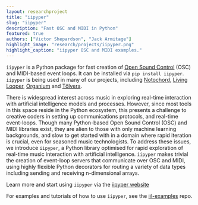 ```yaml
---
layout: researchproject
title: "iipyper"
slug: "iipyper"
description: "Fast OSC and MIDI in Python"
featured: true
authors: ["Victor Shepardson", "Jack Armitage"]
highlight_image: "research/projects/iipyper.png"
highlight_caption: "iipyper OSC and MIDI examples."
---
```


<script>
  import CaptionedImage from "../../components/Images/CaptionedImage.svelte"
</script>

`iipyper` is a Python package for fast creation of [Open Sound Control](https://en.wikipedia.org/wiki/Open_Sound_Control) (OSC) and MIDI-based event loops.
It can be installed via `pip install iipyper`.
`iipyper` is being used in many of our projects, including [Notochord](/research/notochord), [Living Looper](/research/livinglooper), [Organium](/research/organium) and [Tölvera](/research/tolvera).

There is widespread interest across music in exploring real-time interaction with artificial intelligence models and processes.
However, since most tools in this space reside in the Python ecosystem, this presents a challenge to creative coders in setting up communications protocols, and real-time event-loops.
Though many Python-based Open Sound Control (OSC) and MIDI libraries exist, they are alien to those with only machine learning backgrounds, and slow to get started with in a domain where rapid iteration is crucial, even for seasoned music technologists.
To address these issues, we introduce `iipyper`, a Python library optimised for rapid exploration of real-time music interaction with artificial intelligence.
`iipyper` makes trivial the creation of event-loop servers that communicate over OSC and MIDI, using highly flexible Python decorators for routing a variety of data types including sending and receiving n-dimensional arrays.
<!-- We show a multitude of `iipyper` examples including integrations with various clients including Max/MSP, Pure Data, and SuperCollider, and describe future work for improving the library. -->

Learn more and start using `iipyper` via the [iipyper website](https://intelligent-instruments-lab.github.io/iipyper/)

For examples and tutorials of how to use `iipyper`, see the [iil-examples](https://github.com/Intelligent-Instruments-Lab/iil-examples/tree/main/iipyper) repo.
